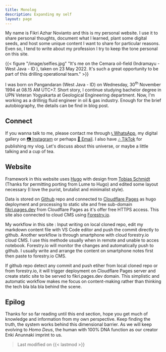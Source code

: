 ```yaml
---
title: Monolog
description: Expanding my self
layout: page
---
```


My name is Fikri Azhar Novianto and this is my personal website. I use it to share personal thoughts, document what I learned, plant some digital seeds, and host some unique content I want to share for particular reasons. Even so, I tend to write about my profession I try to keep the tone personal on this site.

{{< figure "/image/selfies.jpg" "It's me on the Cemara oil-field (Indramayu - West Java - ID ), taken on 23 May 2022. It's such a great opportunity to be part of this drilling operational team." >}}

I was born on Pangandaran (West Java - ID) on Wednesday, 30<sup>th</sup> November 1994 at 08.15 AM UTC+7. Short story, I continue studying bachelor degree in UPN Veteran Yogyakarta at Geological Engineering department. Now, I'm working as a drillinjg fluid engineer in oil & gas industry. Enough for the brief autobiography, the details can be find in blog post.

## Connect

If you wanna talk to me, please contact me through [📞 WhatsApp](https://wa.me/6281226594717), my digital gallery on [📷 Instagram](https://instagram.com/fikzhry) or perhaps [📧 Email](mailto:fikriazh@gmail.com). I also have [🎶 TikTok](https://tiktok.com/@mahasemesta) for publishing my vlog. Let's discuss about this universe, or maybe a little talking and a cup of tea.

## Website

Framework in this website uses [Hugo](https://gohugo.io/) with design from [Tobias Schmidt](http://tobiasschmidt.me/) (Thanks for permitting porting from Lume to Hugo) and edited some layout necessary (I love the purist, brutalist and minimalist style).

Data is stored on [Github](https://github.com/fikriazh/fikri) repo and connected to [Cloudflare Pages](https://pages.cloudflare.com/) as hugo deployment and processing to static site and free sub-domain [fikri.pages.dev](/) from Cloudflare Pages as it's offer free HTTPS access. This site also connected to cloud CMS using [Forestry.io](https://forestry.io/).

My workflow in this site : Input writing on local cloned repo, edit my markdown content file with VS Code editor and push the commit directly to github. Another workflow is through smartphone with cloud forestry.io cloud CMS. I use this methode usually when in remote and unable to acces notebook. Forestry.io will monitor the changes and automatically push to github. I usually write and arrange the content on smartphone notes first then paste to forestry.io CMS.

If github repo detect any commit and push etiher from local cloned repo or from forestry.io, it will trigger deployment on Cloudflare Pages server and create static site to be served to fikri.pages.dev domain. This simplistic and automatic workflow makes me focus on content-making rather than thinking the tech bla bla bla behind the scene.

## Epilog

Thanks for so far reading until this end section, hope you get much of knowledge and information from my own perspective. Keep finding the truth, the system works behind this dimensional barrier. As we will keep evolving to *Homo Deus*, the human with 100% DNA function as our creator Enki Anunnaki imprint to us.

> Last modified on {{< lastmod >}}